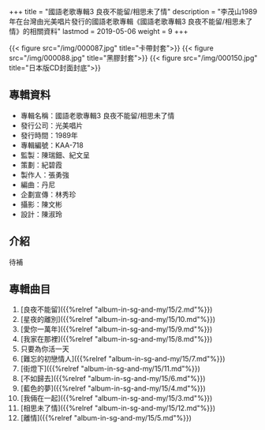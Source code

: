 +++
title = "國語老歌專輯3 良夜不能留/相思未了情"
description = "李茂山1989年在台灣由光美唱片發行的國語老歌專輯《國語老歌專輯3 良夜不能留/相思未了情》的相關資料"
lastmod = 2019-05-06
weight = 9
+++

{{< figure src="/img/000087.jpg" title="卡帶封套">}}
{{< figure src="/img/000088.jpg" title="黑膠封套">}}
{{< figure src="/img/000150.jpg" title="日本版CD封面封底">}}


## 專輯資料

* 專輯名稱：國語老歌專輯3 良夜不能留/相思未了情
* 發行公司：光美唱片
* 發行時間：1989年
* 專輯編號：KAA-718
* 監製：陳瑞鈿、紀文呈
* 策劃：紀碧霞
* 製作人：張勇強
* 編曲：丹尼
* 企劃宣傳：林秀珍
* 攝影：陳文彬
* 設計：陳淑玲


## 介紹

待補

## 專輯曲目

1. [良夜不能留]({{%relref "album-in-sg-and-my/15/2.md"%}}) 
2. [星夜的離別]({{%relref "album-in-sg-and-my/15/10.md"%}}) 
3. [愛你一萬年]({{%relref "album-in-sg-and-my/15/9.md"%}}) 
4. [我家在那裡]({{%relref "album-in-sg-and-my/15/8.md"%}}) 
5. 只要為你活一天
6. [難忘的初戀情人]({{%relref "album-in-sg-and-my/15/7.md"%}}) 
7. [街燈下]({{%relref "album-in-sg-and-my/15/11.md"%}}) 
8. [不如歸去]({{%relref "album-in-sg-and-my/15/6.md"%}}) 
9. [藍色的夢]({{%relref "album-in-sg-and-my/15/4.md"%}}) 
10. [我倆在一起]({{%relref "album-in-sg-and-my/15/3.md"%}}) 
11. [相思未了情]({{%relref "album-in-sg-and-my/15/12.md"%}}) 
12. [離情]({{%relref "album-in-sg-and-my/15/5.md"%}}) 
